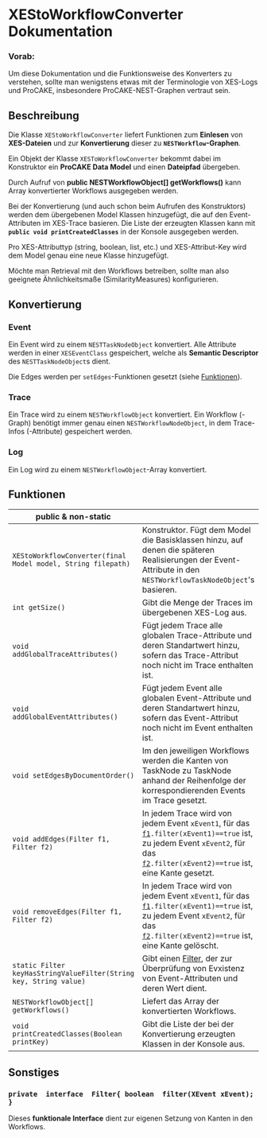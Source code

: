 # XEStoWorkflowConverter Dokumentation
### Vorab:
Um diese Dokumentation und die Funktionsweise des Konverters zu verstehen, sollte man wenigstens etwas mit der Terminologie von XES-Logs und ProCAKE, insbesondere ProCAKE-NEST-Graphen vertraut sein.
## Beschreibung
Die Klasse `XEStoWorkflowConverter` liefert Funktionen zum **Einlesen** von **XES-Dateien** und zur **Konvertierung** dieser zu **`NESTWorkflow`-Graphen**.

Ein Objekt der Klasse `XESToWorkflowConverter` bekommt dabei im Konstruktor ein **ProCAKE Data Model** und einen **Dateipfad** übergeben.

Durch Aufruf von **public NESTWorkflowObject[] getWorkflows()** kann Array konvertierter Workflows ausgegeben werden.

Bei der Konvertierung (und auch schon beim Aufrufen des Konstruktors) werden dem übergebenen Model Klassen hinzugefügt, die auf den Event-Attributen im XES-Trace basieren. Die Liste der erzeugten Klassen kann mit **`public void printCreatedClasses`** in der Konsole ausgegeben werden.

Pro XES-Attributtyp (string, boolean, list, etc.) und XES-Attribut-Key wird dem Model genau eine neue Klasse hinzugefügt.

Möchte man Retrieval mit den Workflows betreiben, sollte man also geeignete Ähnlichkeitsmaße (SimilarityMeasures) konfigurieren.



## Konvertierung
### Event
Ein Event wird zu einem `NESTTaskNodeObject` konvertiert. Alle Attribute werden in einer `XESEventClass` gespeichert, welche als **Semantic Descriptor** des `NESTTaskNodeObject`s dient.

Die Edges werden per `setEdges`-Funktionen gesetzt (siehe [Funktionen](#Funktionen)).
### Trace
Ein Trace wird zu einem `NESTWorkflowObject` konvertiert. Ein Workflow (-Graph) benötigt immer genau einen `NESTWorkflowNodeObject`, in dem Trace-Infos (-Attribute) gespeichert werden.
### Log
Ein Log wird zu einem `NESTWorkflowObject`-Array konvertiert.
## Funktionen
|public & non-static||
|-|-|
|`XEStoWorkflowConverter(final Model model, String filepath)`|Konstruktor. Fügt dem Model die Basisklassen hinzu, auf denen die späteren Realisierungen der Event-Attribute in den `NESTWorkflowTaskNodeObject`'s basieren.|
|`int getSize()`|Gibt die Menge der Traces im übergebenen XES-Log aus.|
|`void addGlobalTraceAttributes()`|Fügt jedem Trace alle globalen Trace-Attribute und deren Standartwert hinzu, sofern das Trace-Attribut noch nicht im Trace enthalten ist.|
|`void addGlobalEventAttributes()`|Fügt jedem Event alle globalen Event-Attribute und deren Standartwert hinzu, sofern das Event-Attribut noch nicht im Event enthalten ist.|
|`void setEdgesByDocumentOrder()`|Im den jeweiligen Workflows werden die Kanten von TaskNode zu TaskNode anhand der Reihenfolge der korrespondierenden Events im Trace gesetzt.|
|`void addEdges(Filter f1, Filter f2)`|In jedem Trace wird von jedem Event `xEvent1`, für das [`f1`](#d)`.filter(xEvent1)==true` ist,  zu jedem Event `xEvent2`, für das [`f2`](#d)`.filter(xEvent2)==true` ist, eine Kante gesetzt.|
|`void removeEdges(Filter f1, Filter f2)`|In jedem Trace wird von jedem Event `xEvent1`, für das [`f1`](#d)`.filter(xEvent1)==true` ist,  zu jedem Event `xEvent2`, für das [`f2`](#d)`.filter(xEvent2)==true` ist, eine Kante gelöscht.|
|`static Filter keyHasStringValueFilter(String key, String value)`|Gibt einen [Filter](#d), der zur Überprüfung von Evxistenz von Event-Attributen und deren Wert dient.|
|`NESTWorkflowObject[] getWorkflows()`|Liefert das Array der konvertierten Workflows.|
|`void printCreatedClasses(Boolean printKey)`|Gibt die Liste der bei der Konvertierung erzeugten Klassen in der Konsole aus.|
## Sonstiges
### `private  interface  Filter{ boolean  filter(XEvent xEvent); }`
Dieses **funktionale Interface** dient zur eigenen Setzung von Kanten in den Workflows.
